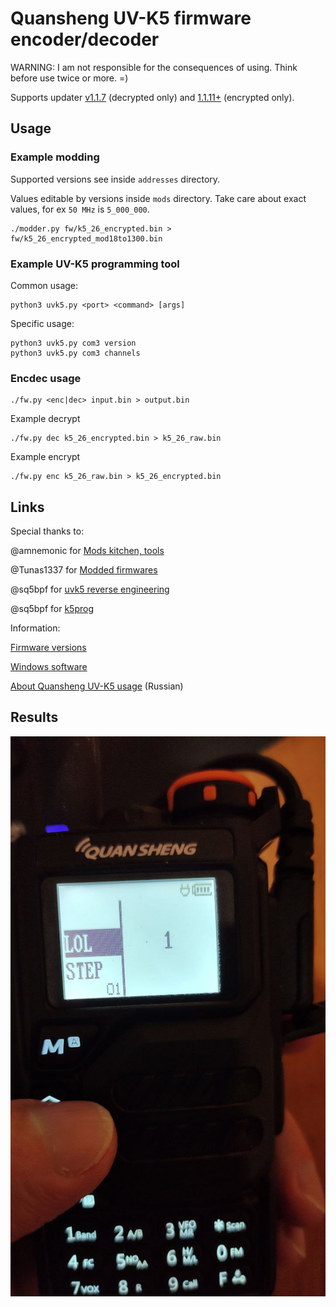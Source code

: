 # Quansheng UV-K5 firmware encoder/decoder

WARNING: I am not responsible for the consequences of using. Think before use twice or more. =)

Supports updater [v1.1.7](https://drive.google.com/file/d/1l7NiaImDJCEhKz6BdxD4UxNbs_u4J-cr/view?usp=share_link) (decrypted only) and [1.1.11+](https://drive.google.com/file/d/1hvjFoKGwMibhNqMi6X-rjFYcb6iIzUxe/view?usp=share_link) (encrypted only).

## Usage

### Example modding

Supported versions see inside `addresses` directory.

Values editable by versions inside `mods` directory. Take care about exact values, for ex `50 MHz` is `5_000_000`.

```
./modder.py fw/k5_26_encrypted.bin > fw/k5_26_encrypted_mod18to1300.bin
```

### Example UV-K5 programming tool

Common usage:

```
python3 uvk5.py <port> <command> [args]
```

Specific usage:

```
python3 uvk5.py com3 version
python3 uvk5.py com3 channels
```

### Encdec usage


```
./fw.py <enc|dec> input.bin > output.bin
```

Example decrypt

```
./fw.py dec k5_26_encrypted.bin > k5_26_raw.bin
```

Example encrypt

```
./fw.py enc k5_26_raw.bin > k5_26_encrypted.bin
```

## Links

Special thanks to:

@amnemonic for [Mods kitchen, tools](https://github.com/amnemonic/Quansheng_UV-K5_Firmware/tree/main)

@Tunas1337 for [Modded firmwares](https://github.com/Tunas1337/UV-K5-Modded-Firmwares)

@sq5bpf for [uvk5 reverse engineering](https://github.com/sq5bpf/uvk5-reverse-engineering)

@sq5bpf for [k5prog](https://github.com/sq5bpf/k5prog)

Information:

[Firmware versions](https://drive.google.com/drive/folders/1GXWjiW0geMiAnVxWpm5rf6OUlXT43ZzB?usp=share_link)

[Windows software](https://drive.google.com/drive/folders/1rpQGXZpt3b9hQrC_2rx-hFjnlO8SdsRb?usp=sharing)

[About Quansheng UV-K5 usage](https://mikhail-yudin.ru/notes/quansheng-uv-k5-opyt-raboty/) (Russian)

## Results

![](.img/photo_2023-05-15_23-30-39.jpg)
